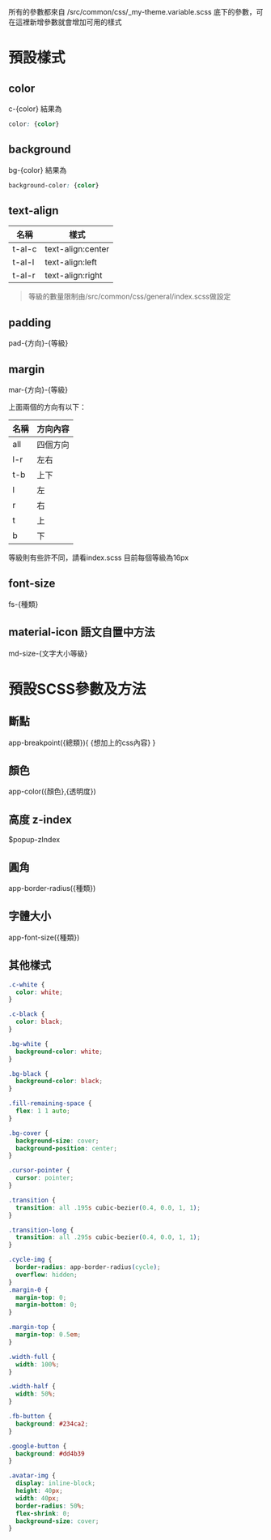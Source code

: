所有的參數都來自 /src/common/css/_my-theme.variable.scss 底下的參數，可在這裡新增參數就會增加可用的樣式
# 預設樣式
## color
c-{color}
結果為
```css
color: {color}
```
## background
bg-{color}
結果為
```css
background-color: {color}
```
## text-align
|名稱|樣式|
|--|--|
|t-al-c|text-align:center|
|t-al-l|text-align:left|
|t-al-r|text-align:right|

> 等級的數量限制由/src/common/css/general/index.scss做設定

## padding
pad-{方向}-{等級}

## margin
mar-{方向}-{等級}

上面兩個的方向有以下：

| 名稱 | 方向內容 |
|--|--|
|all|四個方向
|l-r|左右|
|t-b|上下|
|l|左|
|r|右|
|t|上|
|b|下|

等級則有些許不同，請看index.scss
目前每個等級為16px

## font-size
fs-{種類}

## material-icon 語文自置中方法
md-size-{文字大小等級}


# 預設SCSS參數及方法

## 斷點
app-breakpoint({總類}){
  {想加上的css內容}
}

## 顏色
app-color({顏色},{透明度})

## 高度 z-index
$popup-zIndex

## 圓角
app-border-radius({種類})

## 字體大小
app-font-size({種類})

## 其他樣式
```css
.c-white {
  color: white;
}

.c-black {
  color: black;
}

.bg-white {
  background-color: white;
}

.bg-black {
  background-color: black;
}

.fill-remaining-space {
  flex: 1 1 auto;
}

.bg-cover {
  background-size: cover;
  background-position: center;
}

.cursor-pointer {
  cursor: pointer;
}

.transition {
  transition: all .195s cubic-bezier(0.4, 0.0, 1, 1);
}

.transition-long {
  transition: all .295s cubic-bezier(0.4, 0.0, 1, 1);
}

.cycle-img {
  border-radius: app-border-radius(cycle);
  overflow: hidden;
}
.margin-0 {
  margin-top: 0;
  margin-bottom: 0;
}

.margin-top {
  margin-top: 0.5em;
}

.width-full {
  width: 100%;
}

.width-half {
  width: 50%;
}

.fb-button {
  background: #234ca2;
}

.google-button {
  background: #dd4b39
}

.avatar-img {
  display: inline-block;
  height: 40px;
  width: 40px;
  border-radius: 50%;
  flex-shrink: 0;
  background-size: cover;
}
```
